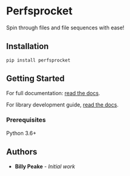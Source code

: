 # Perfsprocket

Spin through files and file sequences with ease!

## Installation

``pip install perfsprocket``

## Getting Started
For full documentation:
[read the docs](https://illuscio-dev.github.io/perfsprocket-py/).

For library development guide, 
[read the docs](https://illuscio-dev.github.io/islelib-py/).

### Prerequisites

Python 3.6+

## Authors

* **Billy Peake** - *Initial work*
